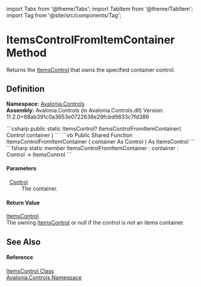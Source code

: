import Tabs from '@theme/Tabs'; 
import TabItem from '@theme/TabItem'; 
import Tag from '@site/src/components/Tag'; 

# ItemsControlFromItemContainer Method


Returns the <a href="T_Avalonia_Controls_ItemsControl">ItemsControl</a> that owns the specified container control.



## Definition
**Namespace:** <a href="N_Avalonia_Controls">Avalonia.Controls</a>  
**Assembly:** Avalonia.Controls (in Avalonia.Controls.dll) Version: 11.2.0+68ab391c0a3653e0722638e29fcbd9633c7fd386

<Tabs groupId="api-code-preview">
<TabItem value="csharp" label="C#">
```csharp
public static ItemsControl? ItemsControlFromItemContainer(
	Control container
)
```
</TabItem>
<TabItem value="vb" label="VB">
```vb
Public Shared Function ItemsControlFromItemContainer ( 
	container As Control
) As ItemsControl
```
</TabItem>
<TabItem value="fsharp" label="F#">
```fsharp
static member ItemsControlFromItemContainer : 
        container : Control -> ItemsControl 
```
</TabItem>
</Tabs>



#### Parameters
<dl><dt>  <a href="T_Avalonia_Controls_Control">Control</a></dt><dd>The container.</dd></dl>

#### Return Value
<a href="T_Avalonia_Controls_ItemsControl">ItemsControl</a>  
The owning <a href="T_Avalonia_Controls_ItemsControl">ItemsControl</a> or null if the control is not an items container.

## See Also


#### Reference
<a href="T_Avalonia_Controls_ItemsControl">ItemsControl Class</a>  
<a href="N_Avalonia_Controls">Avalonia.Controls Namespace</a>  
